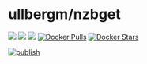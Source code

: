 # ullbergm/nzbget
[![](https://images.microbadger.com/badges/image/ullbergm/nzbget.svg)](https://microbadger.com/images/ullbergm/nzbget)
[![](https://images.microbadger.com/badges/version/ullbergm/nzbget.svg)](https://microbadger.com/images/ullbergm/nzbget)
[![](https://images.microbadger.com/badges/commit/ullbergm/nzbget.svg)](https://microbadger.com/images/ullbergm/nzbget)
[![Docker Pulls](https://img.shields.io/docker/pulls/ullbergm/nzbget.svg)]()
[![Docker Stars](https://img.shields.io/docker/stars/ullbergm/nzbget.svg)]()

[![publish](https://github.com/pcoombe/docker-nzbget/actions/workflows/publish.yml/badge.svg)](https://github.com/pcoombe/docker-nzbget/actions/workflows/publish.yml)
